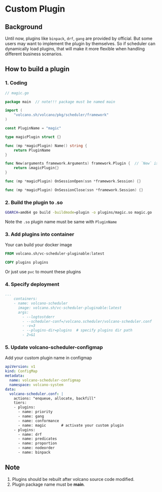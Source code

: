 # Custom Plugin

## Background

Until now, plugins like `binpack`, `drf`, `gang` are provided by official.
But some users may want to implement the plugin by themselves. So if scheduler can dynamically load plugins, that will make it more flexible when handling different business scenarios.

## How to build a plugin

### 1. Coding

```go
// magic.go

package main  // note!!! package must be named main

import (
    "volcano.sh/volcano/pkg/scheduler/framework"
)

const PluginName = "magic"

type magicPlugin struct {}

func (mp *magicPlugin) Name() string {
    return PluginName
}

func New(arguments framework.Arguments) framework.Plugin {  // `New` is PluginBuilder
    return &magicPlugin{}
}

func (mp *magicPlugin) OnSessionOpen(ssn *framework.Session) {}

func (mp *magicPlugin) OnSessionClose(ssn *framework.Session) {}
```

### 2. Build the plugin to .so
```bash
GOARCH=amd64 go build -buildmode=plugin -o plugins/magic.so magic.go
```

Note the `.so` plugin name must be same with `PluginName`

### 3. Add plugins into container

Your can build your docker image

```dockerfile
FROM volcano.sh/vc-scheduler-pluginable:latest

COPY plugins plugins
```

Or just use `pvc` to mount these plugins

### 4. Specify deployment
```yaml
...
    containers:
    - name: volcano-scheduler
      image: volcano.sh/vc-scheduler-pluginable:latest
      args:
        - --logtostderr
        - --scheduler-conf=/volcano.scheduler/volcano-scheduler.conf
        - -v=3
        - --plugins-dir=plugins  # specify plugins dir path
        - 2>&1
```

### 5. Update volcano-scheduler-configmap

Add your custom plugin name in configmap

```yaml
apiVersion: v1
kind: ConfigMap
metadata:
  name: volcano-scheduler-configmap
  namespace: volcano-system
data:
  volcano-scheduler.conf: |
    actions: "enqueue, allocate, backfill"
    tiers:
    - plugins:
      - name: priority
      - name: gang
      - name: conformance
      - name: magic       # activate your custom plugin
    - plugins:
      - name: drf
      - name: predicates
      - name: proportion
      - name: nodeorder
      - name: binpack
```

## Note

1. Plugins should be rebuilt after volcano source code modified.
2. Plugin package name must be **main**.
